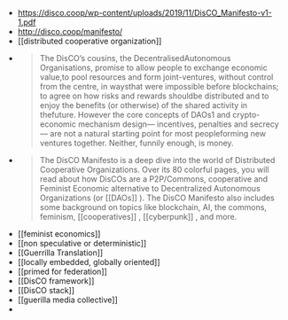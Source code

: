 - https://disco.coop/wp-content/uploads/2019/11/DisCO_Manifesto-v1-1.pdf
- http://disco.coop/manifesto/
- [[distributed cooperative organization]]
- >The DisCO’s cousins, the DecentralisedAutonomous Organisations, promise to allow people to exchange economic value,to pool resources and form joint-ventures, without control from the centre, in waysthat were impossible before blockchains; to agree on how risks and rewards shouldbe distributed and to enjoy the benefits (or otherwise) of the shared activity in thefuture. However the core concepts of DAOs1 and crypto-economic mechanism design— incentives, penalties and secrecy — are not a natural starting point for most peopleforming new ventures together. Neither, funnily enough, is money.
- >The DisCO Manifesto is a deep dive into the world of Distributed Cooperative Organizations. Over its 80 colorful pages, you will read about how DisCOs are a P2P/Commons, cooperative and Feminist Economic alternative to Decentralized Autonomous Organizations (or [[DAOs]] ). The DisCO Manifesto also includes some background on topics like blockchain, AI, the commons, feminism, [[cooperatives]] , [[cyberpunk]] , and more.
- [[feminist economics]]
- [[non speculative or deterministic]]
- [[Guerrilla Translation]]
- [[locally embedded, globally oriented]]
- [[primed for federation]]
- [[DisCO framework]]
- [[DisCO stack]]
- [[guerilla media collective]]
-